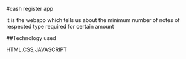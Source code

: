 #cash register app

it is the webapp which tells us about the minimum number of notes of respected type required for certain amount 

##Technology used

HTML,CSS,JAVASCRIPT